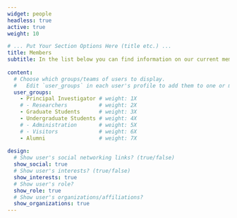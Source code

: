 ```yaml
---
widget: people
headless: true 
active: true
weight: 10

# ... Put Your Section Options Here (title etc.) ...
title: Members
subtitle: In the list below you can find information on our current members and recent alumni.
  
content:
  # Choose which groups/teams of users to display.
  #   Edit `user_groups` in each user's profile to add them to one or more of these groups.
  user_groups:
    - Principal Investigator # weight: 1X
    # - Researchers          # weight: 2X
    - Graduate Students      # weight: 3X
    - Undergraduate Students # weight: 4X
    # - Administration       # weight: 5X
    # - Visitors             # weight: 6X
    - Alumni                 # weight: 7X
    
design:
  # Show user's social networking links? (true/false)
  show_social: true
  # Show user's interests? (true/false)
  show_interests: true
  # Show user's role?
  show_role: true
  # Show user's organizations/affiliations?
  show_organizations: true
---
```

